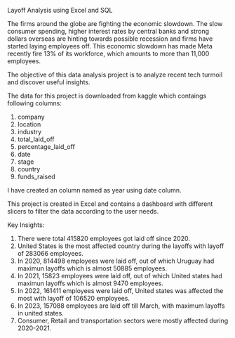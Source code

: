 
Layoff Analysis using Excel and SQL


The firms around the globe are fighting the economic slowdown. The slow consumer spending, higher interest rates by central banks and strong dollars overseas are hinting towards possible recession and firms have started laying employees off. This economic slowdown has made Meta recently fire 13% of its workforce, which amounts to more than 11,000 employees. 

The objective of this data analysis project is to analyze recent tech turmoil and discover useful insights.

The data for this project is downloaded from kaggle which contaings following columns:
  1. company
  2. location
  3. industry
  4. total_laid_off
  5. percentage_laid_off
  6. date
  7. stage
  8. country
  9. funds_raised
 
 
I have created an column named as year using date column.

This project is created in Excel and contains a dashboard with different slicers to filter the data according to the user needs.

Key Insights:
  1. There were total 415820 employees got laid off since 2020.
  2. United States is the most affected country during the layoffs with layoff of 283066 employees.
  3. In 2020, 814498 employees were laid off, out of which Uruguay had maximun layoffs which is almost 50885 employees.
  4. In 2021, 15823 employees were laid off, out of which United states had maximun layoffs which is almost 9470 employees.
  5. In 2022, 161411 employees were laid off, United states was affected the most with layoff of 106520 employees.
  6. In 2023, 157088 employees are laid off till March, with maximum layoffs in united states.
  7. Consumer, Retail and transportation sectors were mostly affected during 2020-2021.

